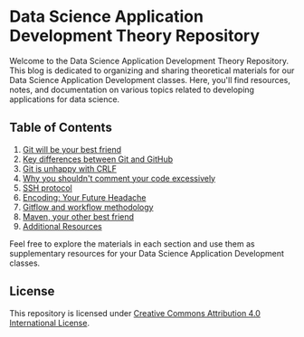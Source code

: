 
# Data Science Application Development Theory Repository

Welcome to the Data Science Application Development Theory Repository. This blog is dedicated to organizing and sharing theoretical materials for our Data Science Application Development classes. Here, you'll find resources, notes, and documentation on various topics related to developing applications for data science.

## Table of Contents

1. [Git will be your best friend](/01-git-is-the-best.md)
2. [Key differences between Git and GitHub](/02-Git-and-GitHub.md)
3. [Git is unhappy with CRLF](/03-git-and-CRLF.md)
4. [Why you shouldn't comment your code excessively](/04-comments-in-code.md)
5. [SSH protocol](/05-ssh-protocol.md)
6. [Encoding: Your Future Headache](/06-encoding.md)
7. [Gitflow and workflow methodology](/07-gitflow-and-workflow-methodology.md)
8. [Maven, your other best friend](/08-maven-is-the-best^2.md)
9. [Additional Resources](/09-additional-resources.md)

Feel free to explore the materials in each section and use them as supplementary resources for your Data Science Application Development classes.

## License

This repository is licensed under [Creative Commons Attribution 4.0 International License](LICENSE).



